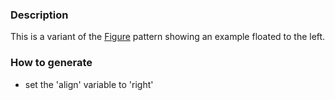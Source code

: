 ### Description
This is a variant of the [Figure](./?p=atoms-figure) pattern showing an example floated to the left.

### How to generate
* set the 'align' variable to 'right'
